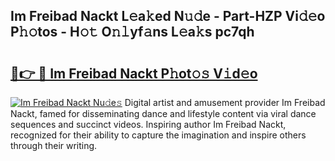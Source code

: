 ## Im Freibad Nackt L𝚎a𝚔ed N𝚞𝚍e - Part-HZP Vi𝚍𝚎o P𝚑𝚘tos - H𝚘𝚝 O𝚗𝚕yf𝚊ns L𝚎a𝚔s pc7qh

# <h2><a href="http://kf6tmxy.oniu.top/?m=Im+Freibad+Nackt">🔗👉 🔴 Im Freibad Nackt P𝚑ot𝚘𝚜 V𝚒d𝚎o</a></h2>

[![Im Freibad Nackt Nu𝚍e𝚜](https://i.imgur.com/0qMVB7G.gif)](http://kf6tmxy.oniu.top/?m=Im+Freibad+Nackt)
Digital artist and amusement provider Im Freibad Nackt, famed for disseminating dance and lifestyle content via viral dance sequences and succinct videos. Inspiring author Im Freibad Nackt, recognized for their ability to capture the imagination and inspire others through their writing.  

